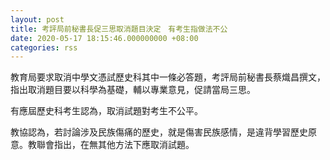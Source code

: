 ```yaml
---
layout: post
title: 考評局前秘書長促三思取消題目決定　有考生指做法不公
date: 2020-05-17 18:15:46.000000000 +08:00
categories: rss
---
```


教育局要求取消中學文憑試歷史科其中一條必答題，考評局前秘書長蔡熾昌撰文，指出取消題目要以科學為基礎，輔以專業意見，促請當局三思。

有應屆歷史科考生認為，取消試題對考生不公平。

教協認為，若討論涉及民族傷痛的歷史，就是傷害民族感情，是違背學習歷史原意。教聯會指出，在無其他方法下應取消試題。
